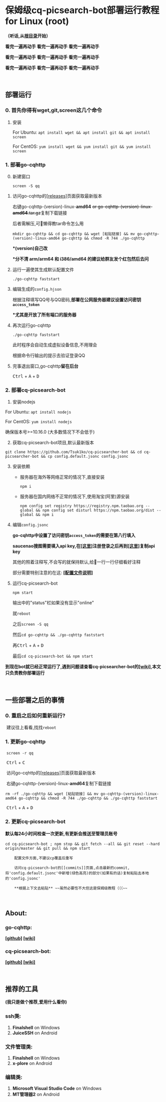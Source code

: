 # 保姆级cq-picsearch-bot部署运行教程 for Linux (root)
__（听话,从<u>根目录</u>开始）__

__看完一遍再动手 看完一遍再动手 看完一遍再动手__

__看完一遍再动手 看完一遍再动手 看完一遍再动手__

__看完一遍再动手 看完一遍再动手 看完一遍再动手__

&nbsp;

## 部署运行

### 0. 首先你得有wget,git,screen这几个命令

1. 安装

   For Ubuntu: `apt install wget && apt install git && apt install screen`

   For CentOS: `yum install wget && yum install git && yum install screen`

### 1. 部署go-cqhttp

0. 新建窗口

   `screen -S qq`

1. 访问go-cqhttp的[[releases]](https://github.com/Mrs4s/go-cqhttp/releases)页面获取最新版本

    右键go-cqhttp-(version)-linux-**amd64** ~~or go-cqhttp-(version)-linux-**amd64**.tar.gz~~复制下载链接
    
    后者需解压,可👴懒得教tar命令怎么用
    
    `mkdir go-cqhttp && cd go-cqhttp && wget [粘贴链接] && mv go-cqhttp-(version)-linux-amd64 go-cqhttp && chmod -R 744 ./go-cqhttp`

    __*(version)自己改__

    __*分不清 arm/arm64 和 i386/amd64 的建议给群友发个红包然后去问__

2. 运行一遍使其生成默认配置文件

    `./go-cqhttp faststart`

3. 编辑生成的`config.hjson`

    根据注释填写QQ号与QQ密码,__部署在公网服务器建议设置访问密钥`access_token`__

    __*尤其是开放了所有端口的服务器__

4. 再次运行go-cqhttp

    `./go-cqhttp faststart`
    
    此时程序会自动生成虚拟设备信息,不用理会
    
    根据命令行输出的提示去验证登录QQ

5. 完事退出窗口,go-cqhttp**留在后台**

    <kbd>Ctrl</kbd> + <kbd>A</kbd> + <kbd>D</kbd>

### 2. 部署cq-picsearch-bot

1.  安装nodejs

   For Ubuntu: `apt install nodejs`

   For CentOS: `yum install nodejs`

   确保版本号\>=10.16.0 (大多数情况下不会低于)

2.  获取cq-picsearch-bot项目,默认最新版本

   `git clone https://github.com/Tsuk1ko/cq-picsearcher-bot && cd cq-picsearcher-bot && cp config.default.jsonc config.jsonc`

3. 安装依赖

   * 服务器在海外等网络正常的情况下,直接安装

     `npm i`

   * 服务器在国内网络不正常的情况下,使用淘宝(阿里)源安装

     `npm config set registry https://registry.npm.taobao.org --global && npm config set disturl https://npm.taobao.org/dist --global && npm i`

4. 编辑`config.jsonc`

   __go-cqhttp中设置了访问密钥`access_token`的需要在第八行填入__

   __saucenao搜图需要填入api key,在[[这里]](https://saucenao.com/user.php)注册登录之后再到[[这里]](https://saucenao.com/user.php?page=search-api)复制api key__

   其他的照着注释写,不会写的就保持默认,给👴一行一行仔细看好注释

   部分需要特别注意的在这: __[[配置文件说明]](https://github.com/Tsuk1ko/cq-picsearcher-bot/wiki/%E9%85%8D%E7%BD%AE%E6%96%87%E4%BB%B6%E8%AF%B4%E6%98%8E)__

5. 运行cq-picsearch-bot

   `npm start`

   输出中的"status"栏如果没有显示"online"

   就`reboot`

   之后`screen -S qq`

   然后`cd go-cqhttp && ./go-cqhttp faststart`

   再<kbd>Ctrl</kbd> + <kbd>A</kbd> + <kbd>D</kbd>

   最后`cd cq-picsearch-bot && npm start`

__到现在bot就已经正常运行了,遇到问题请查看cq-picsearcher-bot的[[wiki]](https://github.com/Tsuk1ko/cq-picsearcher-bot/wiki),本文只负责教你部署运行__

&nbsp;

## 一些部署之后的事情

### 0. 重启之后如何重新运行?

​		建议往上看看,找找`reboot`

### 1. 更新go-cqhttp

​		`screen -r qq`

​		<kbd>Ctrl</kbd> + <kbd>C</kbd>

​		访问go-cqhttp的[[releases]](https://github.com/Mrs4s/go-cqhttp/releases)页面获取最新版本

​		右键go-cqhttp-(version)-linux-**amd64**复制下载链接

​		`rm -rf ./go-cqhttp && wget [粘贴链接] && mv go-cqhttp-(version)-linux-amd64 go-cqhttp && chmod -R 744 ./go-cqhttp && ./go-cqhttp faststart`

​		<kbd>Ctrl</kbd> + <kbd>A</kbd> + <kbd>D</kbd>

### 2. 更新cq-picsearch-bot

​		__默认每24小时间检查一次更新,有更新会推送至管理员账号__

​		`cd cq-picsearch-bot ; npm stop && git fetch --all && git reset --hard origin/master && git pull && npm start`

		配置文件方面,不建议cp覆盖后重写

		访问cq-picsearch-bot的[[commits]]页面,点击最新的commit,将'config.default.jsonc'中新增(绿色高亮)的部分(如果有的话)复制粘贴去本地的'config.jsonc'

		**根据上下文去粘贴** ~~虽然必要性不大但这是保姆级教程（（（~~

&nbsp;

## About:

### go-cqhttp: 

**[[github]](https://github.com/Mrs4s/go-cqhttp) [[wiki]](https://docs.go-cqhttp.org/guide/)**

### cq-picsearch-bot: 

**[[github]](https://github.com/Tsuk1ko/cq-picsearcher-bot) [[wiki]](https://github.com/Tsuk1ko/cq-picsearcher-bot/wiki)**

&nbsp;

## 推荐的工具

__(我只是做个推荐,爱用什么看你)__

### ssh类:
1. __Finalshell__ on Windows
2. __JuiceSSH__ on Android

### 文件管理类:

1. __Finalshell__ on Windows
2. __x-plore__ on Android

### 编辑类:
1. __Microsoft Visual Studio Code__ on Windows
2. __MT管理器2__ on Android

